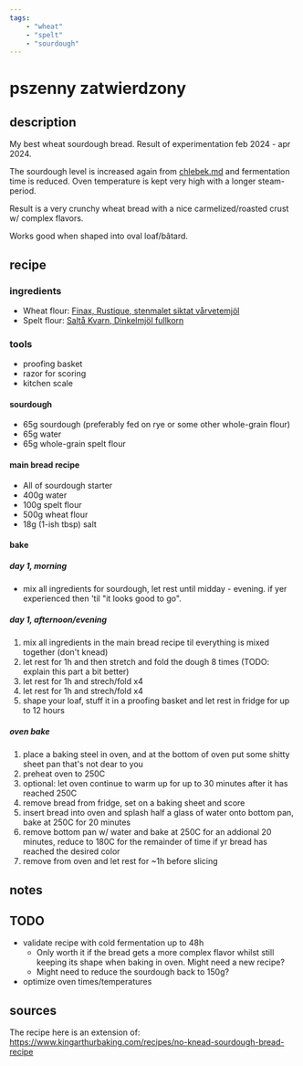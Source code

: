 ```yaml
---
tags: 
    - "wheat"
    - "spelt"
    - "sourdough"
---
```


# pszenny zatwierdzony

## description

My best wheat sourdough bread. Result of experimentation feb 2024 - apr 2024.

The sourdough level is increased again from [chlebek.md](https://github.com/alkc/chlebki/blob/main/chlebek.md) and fermentation time is reduced. Oven temperature is kept very high with a longer steam-period.

Result is a very crunchy wheat bread with a nice carmelized/roasted crust w/ complex flavors.

Works good when shaped into oval loaf/bâtard.

## recipe

### ingredients

- Wheat flour: [Finax, Rustique, stenmalet siktat vårvetemjöl](https://www.finax.se/sv/produkter/mjol/rustique-stenmalet-siktat-varvetemjoel/)
- Spelt flour: [Saltå Kvarn, Dinkelmjöl fullkorn](https://www.saltakvarn.se/produkter/mjol/dinkelmjol-fullkorn/)

### tools

- proofing basket
- razor for scoring
- kitchen scale

#### sourdough

- 65g sourdough (preferably fed on rye or some other whole-grain flour)
- 65g water
- 65g whole-grain spelt flour 

#### main bread recipe

- All of sourdough starter
- 400g water
- 100g spelt flour
- 500g wheat flour
- 18g (1-ish tbsp) salt

#### bake 

##### day 1, morning

- mix all ingredients for sourdough, let rest until midday - evening. if yer experienced then 'til "it looks good to go".

##### day 1, afternoon/evening

1. mix all ingredients in the main bread recipe til everything is mixed together (don't knead)
2. let rest for 1h and then stretch and fold the dough 8 times (TODO: explain this part a bit better)
3. let rest for 1h and strech/fold x4
4. let rest for 1h and strech/fold x4
5. shape your loaf, stuff it in a proofing basket and let rest in fridge for up to 12 hours

##### oven bake

1. place a baking steel in oven, and at the bottom of oven put some shitty sheet pan that's not dear to you
2. preheat oven to 250C
3. optional: let oven continue to warm up for up to 30 minutes after it has reached 250C
4. remove bread from fridge, set on a baking sheet and score
5. insert bread into oven and splash half a glass of water onto bottom pan, bake at 250C for 20 minutes
6. remove bottom pan w/ water and bake at 250C for an addional 20 minutes, reduce to 180C for the remainder of time if yr bread has reached the desired color
7. remove from oven and let rest for ~1h before slicing

## notes

## TODO

- validate recipe with cold fermentation up to 48h
    - Only worth it if the bread gets a more complex flavor whilst still keeping its shape when baking in oven. Might need a new recipe?
    - Might need to reduce the sourdough back to 150g?
- optimize oven times/temperatures


## sources

The recipe here is an extension of: https://www.kingarthurbaking.com/recipes/no-knead-sourdough-bread-recipe


